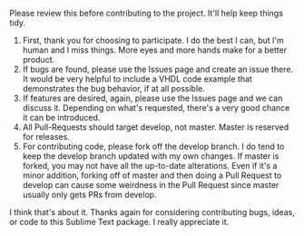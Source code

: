 Please review this before contributing to the project.  It'll help keep things
tidy.

1. First, thank you for choosing to participate.  I do the best I can, but I'm
   human and I miss things.  More eyes and more hands make for a better product.
2. If bugs are found, please use the Issues page and create an issue there.
   It would be very helpful to include a VHDL code example that demonstrates
   the bug behavior, if at all possible.
3. If features are desired, again, please use the Issues page and we can discuss
   it. Depending on what's requested, there's a very good chance it can be
   introduced.
4. All Pull-Requests should target develop, not master.  Master is reserved for
   releases.
5. For contributing code, please fork off the develop branch.  I do tend to
   keep the develop branch updated with my own changes.  If master is forked,
   you may not have all the up-to-date alterations. Even if it's a minor
   addition, forking off of master and then doing a Pull Request to develop
   can cause some weirdness in the Pull Request since master usually only gets
   PRs from develop.

I think that's about it.  Thanks again for considering contributing bugs,
ideas, or code to this Sublime Text package.  I really appreciate it.

